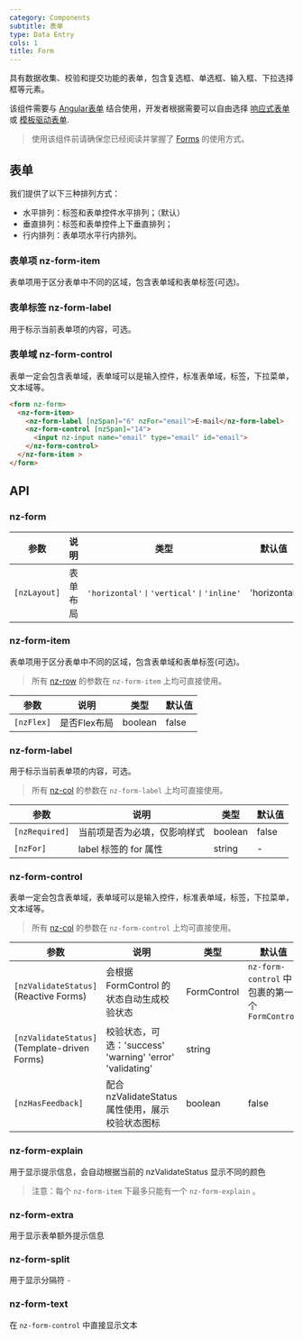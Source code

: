 ```yaml
---
category: Components
subtitle: 表单
type: Data Entry
cols: 1
title: Form
---
```


具有数据收集、校验和提交功能的表单，包含复选框、单选框、输入框、下拉选择框等元素。

该组件需要与 [Angular表单](https://angular.io/guide/forms#forms) 结合使用，开发者根据需要可以自由选择 [响应式表单](https://angular.io/guide/reactive-forms#reactive-forms) 或 [模板驱动表单](https://angular.io/guide/forms#template-driven-forms).
> 使用该组件前请确保您已经阅读并掌握了 [Forms](https://angular.io/guide/forms#forms) 的使用方式。

## 表单

我们提供了以下三种排列方式：

- 水平排列：标签和表单控件水平排列；（默认）
- 垂直排列：标签和表单控件上下垂直排列；
- 行内排列：表单项水平行内排列。

### 表单项 nz-form-item

表单项用于区分表单中不同的区域，包含表单域和表单标签(可选)。

### 表单标签 nz-form-label

用于标示当前表单项的内容，可选。

### 表单域 nz-form-control

表单一定会包含表单域，表单域可以是输入控件，标准表单域，标签，下拉菜单，文本域等。

```html
<form nz-form>
  <nz-form-item>
    <nz-form-label [nzSpan]="6" nzFor="email">E-mail</nz-form-label>
    <nz-form-control [nzSpan]="14">
      <input nz-input name="email" type="email" id="email">
    </nz-form-control>
  </nz-form-item >
</form>
```

## API

### nz-form

| 参数 | 说明 | 类型 | 默认值 |
| --- | --- | --- | --- |
| `[nzLayout]`| 表单布局	 | `'horizontal'丨'vertical'丨'inline'`| 'horizontal'|

### nz-form-item

表单项用于区分表单中不同的区域，包含表单域和表单标签(可选)。

> 所有 [nz-row](/components/grid/zh) 的参数在 `nz-form-item` 上均可直接使用。

| 参数 | 说明 | 类型 | 默认值 |
| --- | --- | --- | --- |
| `[nzFlex]`| 是否Flex布局	 | boolean | false|

### nz-form-label

用于标示当前表单项的内容，可选。

> 所有 [nz-col](/components/grid/zh) 的参数在 `nz-form-label` 上均可直接使用。

| 参数 | 说明 | 类型 | 默认值 |
| --- | --- | --- | --- |
| `[nzRequired]`| 当前项是否为必填，仅影响样式	 | boolean | false|
| `[nzFor]`| label 标签的 for 属性	 | string | -|

### nz-form-control

表单一定会包含表单域，表单域可以是输入控件，标准表单域，标签，下拉菜单，文本域等。

> 所有 [nz-col](/components/grid/zh) 的参数在 `nz-form-control` 上均可直接使用。


| 参数 | 说明 | 类型 | 默认值 |
| --- | --- | --- | --- |
| `[nzValidateStatus]`(Reactive Forms) | 会根据 FormControl 的状态自动生成校验状态 | FormControl | `nz-form-control` 中包裹的第一个 `FormControl`  |
| `[nzValidateStatus]`(Template-driven Forms) | 校验状态，可选：'success' 'warning' 'error' 'validating' | string |  |
| `[nzHasFeedback]`| 配合 nzValidateStatus 属性使用，展示校验状态图标	 | boolean | false|

### nz-form-explain

用于显示提示信息，会自动根据当前的 nzValidateStatus 显示不同的颜色

> 注意：每个 `nz-form-item` 下最多只能有一个 `nz-form-explain` 。

### nz-form-extra

用于显示表单额外提示信息

### nz-form-split

用于显示分隔符 `-`

### nz-form-text

在 `nz-form-control` 中直接显示文本


